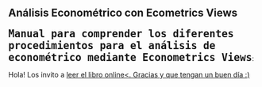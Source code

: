 ## Análisis Econométrico con Ecometrics Views


<font size="+2">**`Manual para comprender los diferentes procedimientos para el análisis de econométrico mediante Econometrics Views`**</font>: 

Hola! Los invito a <a href="https://lufesc.github.io/Eviews/" target="blank">leer el libro online<. Gracias y que tengan un buen día :)

